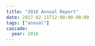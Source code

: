 ```yaml
---
title: "2016 Annual Report"
date: 2017-02-11T12:00:00-08:00
tags: ["annual"]
cascade: 
  year: 2016
---
```


<!--more-->

